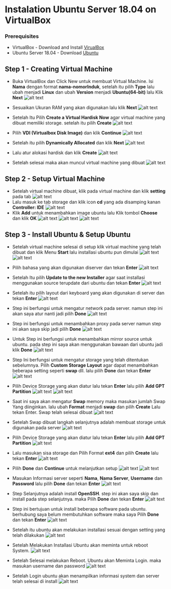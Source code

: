 # Instalation Ubuntu Server 18.04 on VirtualBox

### Prerequisites
 - VirtualBox - Download and Install [VirualBox](https://www.virtualbox.org/)
 - Ubuntu Server 18.04 - Download [Ubuntu](https://ubuntu.com/download/server)

 ## Step 1 - Creating Virtual Machine
 - Buka VirtualBox dan Click New untuk membuat Virtual Machine. Isi **Nama** dengan format **nama-nomorInduk**, setelah itu pilih **Type** lalu ubah menjadi **Linux** dan ubah **Version** menjadi **Ubuntu(64-bit)** lalu Klik **Next**
 ![alt text](https://github.com/fitraaditama7/DumbwaysBootcamp/blob/master/week1/VIRTUAL%20BOX%20-%20INSTALL%20UBUNTU/img/1.png?raw=true)

 - Sesuaikan Ukuran RAM yang akan digunakan lalu klik **Next**
 ![alt text](https://github.com/fitraaditama7/DumbwaysBootcamp/blob/master/week1/VIRTUAL%20BOX%20-%20INSTALL%20UBUNTU/img/2.png?raw=true)


 - Setelah Itu Pilih **Create a Virtual Hardisk Now** agar virtual machine yang dibuat memiliki storage. setelah itu pilih **Create**
  ![alt text](https://github.com/fitraaditama7/DumbwaysBootcamp/blob/master/week1/VIRTUAL%20BOX%20-%20INSTALL%20UBUNTU/img/3.png?raw=true)

 - Pilih **VDI (Virtualbox Disk Image)** dan klik **Continue**
  ![alt text](https://github.com/fitraaditama7/DumbwaysBootcamp/blob/master/week1/VIRTUAL%20BOX%20-%20INSTALL%20UBUNTU/img/4.png?raw=true)

 - Setelah itu pilih **Dynamically Allocated** dan klik **Next**
  ![alt text](https://github.com/fitraaditama7/DumbwaysBootcamp/blob/master/week1/VIRTUAL%20BOX%20-%20INSTALL%20UBUNTU/img/5.png?raw=true)

 - Lalu atur alokasi hardisk dan klik **Create**
  ![alt text](https://github.com/fitraaditama7/DumbwaysBootcamp/blob/master/week1/VIRTUAL%20BOX%20-%20INSTALL%20UBUNTU/img/6.png?raw=true)

- Setelah selesai maka akan muncul virtual machine yang dibuat
  ![alt text](https://github.com/fitraaditama7/DumbwaysBootcamp/blob/master/week1/VIRTUAL%20BOX%20-%20INSTALL%20UBUNTU/img/7.png?raw=true)

## Step 2 - Setup Virtual Machine
- Setelah virtual machine dibuat, klik pada virtual machine dan klik **setting** pada tab
 ![alt text](https://github.com/fitraaditama7/DumbwaysBootcamp/blob/master/week1/VIRTUAL%20BOX%20-%20INSTALL%20UBUNTU/img/8.png?raw=true)
- Lalu masuk ke tab storage dan klik icon **cd** yang ada disamping kanan **Controller: IDE**
 ![alt text](https://github.com/fitraaditama7/DumbwaysBootcamp/blob/master/week1/VIRTUAL%20BOX%20-%20INSTALL%20UBUNTU/img/9.png?raw=true)
- Klik **Add** untuk menambahkan image ubuntu lalu Klik tombol **Choose** dan klik **OK**
 ![alt text](https://github.com/fitraaditama7/DumbwaysBootcamp/blob/master/week1/VIRTUAL%20BOX%20-%20INSTALL%20UBUNTU/img/10.png?raw=true)
  ![alt text](https://github.com/fitraaditama7/DumbwaysBootcamp/blob/master/week1/VIRTUAL%20BOX%20-%20INSTALL%20UBUNTU/img/11.png?raw=true)
    ![alt text](https://github.com/fitraaditama7/DumbwaysBootcamp/blob/master/week1/VIRTUAL%20BOX%20-%20INSTALL%20UBUNTU/img/12.png?raw=true)


## Step 3 - Install Ubuntu & Setup Ubuntu
- Setelah virtual machine selesai di setup klik virtual machine yang telah dibuat dan klik Menu **Start** lalu installasi ubuntu pun dimulai
  ![alt text](https://github.com/fitraaditama7/DumbwaysBootcamp/blob/master/week1/VIRTUAL%20BOX%20-%20INSTALL%20UBUNTU/img/13.png?raw=true)
    ![alt text](https://github.com/fitraaditama7/DumbwaysBootcamp/blob/master/week1/VIRTUAL%20BOX%20-%20INSTALL%20UBUNTU/img/14.png?raw=true)

- Pilih bahasa yang akan digunakan diserver dan tekan **Enter**
  ![alt text](https://github.com/fitraaditama7/DumbwaysBootcamp/blob/master/week1/VIRTUAL%20BOX%20-%20INSTALL%20UBUNTU/img/15.png?raw=true)
- Setelah Itu pilih **Update to the new Installer** agar saat installasi menggunakan source terupdate dari ubuntu dan tekan **Enter**
  ![alt text](https://github.com/fitraaditama7/DumbwaysBootcamp/blob/master/week1/VIRTUAL%20BOX%20-%20INSTALL%20UBUNTU/img/16.png?raw=true)
- Setelah itu pilih layout dari keyboard yang akan digunakan di server dan tekan **Enter**
  ![alt text](https://github.com/fitraaditama7/DumbwaysBootcamp/blob/master/week1/VIRTUAL%20BOX%20-%20INSTALL%20UBUNTU/img/17.png?raw=true)
- Step ini berfungsi untuk mengatur network pada server. namun step ini akan saya atur nanti jadi pilih **Done**
  ![alt text](https://github.com/fitraaditama7/DumbwaysBootcamp/blob/master/week1/VIRTUAL%20BOX%20-%20INSTALL%20UBUNTU/img/18.png?raw=true)
- Step ini berfungsi untuk menambahkan proxy pada server namun step ini akan saya skip jadi pilih **Done**
  ![alt text](https://github.com/fitraaditama7/DumbwaysBootcamp/blob/master/week1/VIRTUAL%20BOX%20-%20INSTALL%20UBUNTU/img/19.png?raw=true)
- Untuk Step ini berfungsi untuk menambahkan mirror source untuk ubuntu. pada step ini saya akan menggunakan bawaan dari ubuntu jadi klik **Done**
  ![alt text](https://github.com/fitraaditama7/DumbwaysBootcamp/blob/master/week1/VIRTUAL%20BOX%20-%20INSTALL%20UBUNTU/img/20.png?raw=true)
- Step Ini berfungsi untuk mengatur storage yang telah ditentukan sebelumnya. Pilih **Custom Storage Layout** agar dapat menambahkan beberapa setting seperti **swap** dll. lalu pilih **Done** dan tekan **Enter**
  ![alt text](https://github.com/fitraaditama7/DumbwaysBootcamp/blob/master/week1/VIRTUAL%20BOX%20-%20INSTALL%20UBUNTU/img/21.png?raw=true)
- Pilih Device Storage yang akan diatur lalu tekan **Enter** lalu pilih **Add GPT Partition**
  ![alt text](https://github.com/fitraaditama7/DumbwaysBootcamp/blob/master/week1/VIRTUAL%20BOX%20-%20INSTALL%20UBUNTU/img/22.png?raw=true)
  ![alt text](https://github.com/fitraaditama7/DumbwaysBootcamp/blob/master/week1/VIRTUAL%20BOX%20-%20INSTALL%20UBUNTU/img/23.png?raw=true)
- Saat ini saya akan mengatur **Swap** memory maka masukan jumlah Swap Yang diinginkan. lalu ubah **Format** menjadi **swap** dan pilih **Create** Lalu tekan Enter. Swap telah selesai dibuat
  ![alt text](https://github.com/fitraaditama7/DumbwaysBootcamp/blob/master/week1/VIRTUAL%20BOX%20-%20INSTALL%20UBUNTU/img/24.png?raw=true)

- Setelah Swap dibuat langkah selanjutnya adalah membuat storage untuk digunakan pada server
    ![alt text](https://github.com/fitraaditama7/DumbwaysBootcamp/blob/master/week1/VIRTUAL%20BOX%20-%20INSTALL%20UBUNTU/img/25.png?raw=true)
- Pilih Device Storage yang akan diatur lalu tekan **Enter** lalu pilih **Add GPT Partition**
  ![alt text](https://github.com/fitraaditama7/DumbwaysBootcamp/blob/master/week1/VIRTUAL%20BOX%20-%20INSTALL%20UBUNTU/img/26.png?raw=true)
- Lalu masukan sisa storage dan Pilih Format **ext4** dan pilih **Create** lalu tekan **Enter**
  ![alt text](https://github.com/fitraaditama7/DumbwaysBootcamp/blob/master/week1/VIRTUAL%20BOX%20-%20INSTALL%20UBUNTU/img/27.png?raw=true)
- Pilih **Done** dan **Continue** untuk melanjutkan setup
  ![alt text](https://github.com/fitraaditama7/DumbwaysBootcamp/blob/master/week1/VIRTUAL%20BOX%20-%20INSTALL%20UBUNTU/img/28.png?raw=true)
    ![alt text](https://github.com/fitraaditama7/DumbwaysBootcamp/blob/master/week1/VIRTUAL%20BOX%20-%20INSTALL%20UBUNTU/img/29.png?raw=true)
- Masukan Informasi server seperti **Nama**, **Nama Server**, **Username** dan **Password** lalu pilih **Done** dan tekan **Enter**
    ![alt text](https://github.com/fitraaditama7/DumbwaysBootcamp/blob/master/week1/VIRTUAL%20BOX%20-%20INSTALL%20UBUNTU/img/30.png?raw=true)
- Step Selanjutnya adalah install **OpenSSH**. step ini akan saya skip dan install pada step selanjutnya. maka Pilih **Done** dan tekan **Enter**
    ![alt text](https://github.com/fitraaditama7/DumbwaysBootcamp/blob/master/week1/VIRTUAL%20BOX%20-%20INSTALL%20UBUNTU/img/31.png?raw=true)
- Step ini bertujuan untuk install beberapa software pada ubuntu. berhubung saya belum membutuhkan software maka saya Pilih **Done** dan tekan **Enter**
    ![alt text](https://github.com/fitraaditama7/DumbwaysBootcamp/blob/master/week1/VIRTUAL%20BOX%20-%20INSTALL%20UBUNTU/img/32.png?raw=true)
- Setelah itu ubuntu akan melakukan installasi sesuai dengan setting yang telah dilakukan
    ![alt text](https://github.com/fitraaditama7/DumbwaysBootcamp/blob/master/week1/VIRTUAL%20BOX%20-%20INSTALL%20UBUNTU/img/33.png?raw=true)
- Setelah Melakukan Installasi Ubuntu akan meminta untuk reboot System.
    ![alt text](https://github.com/fitraaditama7/DumbwaysBootcamp/blob/master/week1/VIRTUAL%20BOX%20-%20INSTALL%20UBUNTU/img/34.png?raw=true)
- Setelah Selesai melakukan Reboot. Ubuntu akan Meminta Login. maka masukan username dan password
    ![alt text](https://github.com/fitraaditama7/DumbwaysBootcamp/blob/master/week1/VIRTUAL%20BOX%20-%20INSTALL%20UBUNTU/img/35.png?raw=true)
- Setelah Login ubuntu akan menampilkan informasi system dan server telah selesai di install
    ![alt text](https://github.com/fitraaditama7/DumbwaysBootcamp/blob/master/week1/VIRTUAL%20BOX%20-%20INSTALL%20UBUNTU/img/36.png?raw=true)